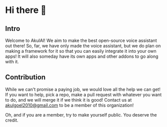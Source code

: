 # Hi there 👋

<!--

**Here are some ideas to get you started:**

🙋‍♀️ A short introduction - what is your organization all about?
🌈 Contribution guidelines - how can the community get involved?
👩‍💻 Useful resources - where can the community find your docs? Is there anything else the community should know?
🍿 Fun facts - what does your team eat for breakfast?
🧙 Remember, you can do mighty things with the power of [Markdown](https://docs.github.com/github/writing-on-github/getting-started-with-writing-and-formatting-on-github/basic-writing-and-formatting-syntax)
-->

## Intro
Welcome to AkulAI! We aim to make the best open-source voice assistant out there! So, far, we have only made the voice assistant, but we do plan on making a framework for it so that you can easily integrate it into your own apps! It will also someday have its own apps and other addons to go along with it.

## Contribution
While we can't promise a paying job, we would love all the help we can get! If you want to help, pick a repo, make a pull request with whatever you want to do, and we will merge it if we think it is good! Contact us at akulgoel2010@gmail.com to be a member of this organization!

Oh, and if you are a member, try to make yourself public. You deserve the credit.
